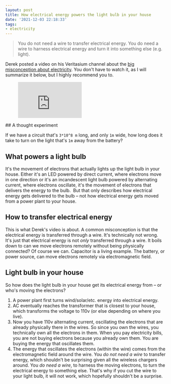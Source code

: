 ```yaml
---
layout: post
title: How electrical energy powers the light bulb in your house
date: '2021-12-03 22:18:33'
tags:
- electricity
---
```


> You do not need a wire to transfer electrical energy. You do need a wire to harness electrical energy and turn it into something else (e.g. light).

Derek posted a video on his Veritasium channel about the [big misconception about electricity](https://www.youtube.com/watch?v=bHIhgxav9LY&t=344s). You don't have to watch it, as I will summarize it below, but I highly recommend you to.

<figure class="kg-card kg-embed-card"><iframe width="200" height="113" src="https://www.youtube.com/embed/bHIhgxav9LY?start=344&amp;feature=oembed" frameborder="0" allow="accelerometer; autoplay; clipboard-write; encrypted-media; gyroscope; picture-in-picture" allowfullscreen></iframe></figure>
## A thought experiment

If we have a circuit that's `3*10^8 m` long, and only `1m` wide, how long does it take to turn on the light that's `1m` away from the battery?

## What powers a light bulb

It's the movement of electrons that actually lights up the light bulb in your house. Either it's an LED powered by direct current, where electrons move in one direction or it's an incandescent light bulb powered by alternating current, where electrons oscillate, it's the movement of electrons that delivers the energy to the bulb. &nbsp;But that only describes how electrical energy gets delivered to the bulb – not how electrical energy gets moved from a power plant to your house.

## How to transfer electrical energy

This is what Derek's video is about. A common misconception is that the electrical energy is transferred through a wire. It's technically not wrong. It's just that electrical energy is not _only_ transferred through a wire. It boils down to can we move electrons remotely without being physically connected? Of course we can. Capacitor is a living example. The battery, or power source, can move electrons remotely via electromagnetic field.

## Light bulb in your house

So how does the light bulb in your house get its electrical energy from – or who's moving the electrons?

1. A power plant first turns wind/solar/etc. energy into electrical energy.
2. AC eventually reaches the transformer that is closest to your house, which transforms the voltage to 110v (or else depending on where you live).
3. Now you have 110v alternating current, oscillating the electrons that are already physically there in the wires. So since you own the wires, you technically own all the electrons in them. When you pay electricity bills, you are not buying electrons because you already own them. You are buying the energy that oscillates them.
4. The energy that oscillates the electrons (within the wire) comes from the electromagnetic field around the wire. You _do not need a wire_ to transfer energy, which shouldn't be surprising given all the wireless chargers around. You _do need a wire_, to harness the moving electrons, to turn the electrical energy to something else. That's why if you cut the wire to your light bulb, it will not work, which hopefully shouldn't be a surprise. 
